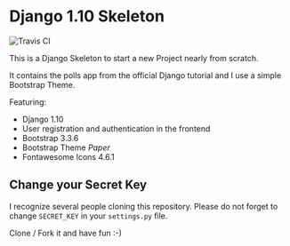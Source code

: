 # Django 1.10 Skeleton

![Travis CI](https://api.travis-ci.org/n2o/django-skeleton.svg?branch=master)

This is a Django Skeleton to start a new Project nearly from scratch.

It contains the polls app from the official Django tutorial and I use a simple Bootstrap Theme.

Featuring:
* Django 1.10
* User registration and authentication in the frontend
* Bootstrap 3.3.6
* Bootstrap Theme *Paper*
* Fontawesome Icons 4.6.1


## Change your Secret Key
I recognize several people cloning this repository. Please do not forget to change `SECRET_KEY` in your `settings.py` file.

Clone / Fork it and have fun :-)
